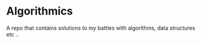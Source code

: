# Algorithmics
A repo that contains solutions to my battles with algorithms, data structures etc ..
